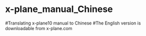 # x-plane_manual_Chinese
#Translating x-plane10 manual to Chinese
#The English version is downloadable from x-plane.com
